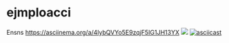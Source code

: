 # ejmploacci
Ensns
https://asciinema.org/a/4lybQVYo5E9zqjF5IG1JH13YX
<a href="https://asciinema.org/a/4lybQVYo5E9zqjF5IG1JH13YX" target="_blank"><img src="https://asciinema.org/a/4lybQVYo5E9zqjF5IG1JH13YX.svg" /></a>
[![asciicast](https://asciinema.org/a/4lybQVYo5E9zqjF5IG1JH13YX.svg)](https://asciinema.org/a/4lybQVYo5E9zqjF5IG1JH13YX)
